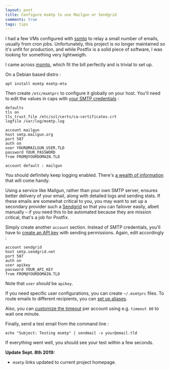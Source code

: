 ```yaml
---
layout: post
title: Configure msmtp to use Mailgun or Sendgrid
comments: true
tags: tips
---
```


I had a few VMs configured with [ssmtp](https://github.com/badoo/ssmtp/commits/master) to relay a small number of emails, usually from cron jobs. Unfortunately, this project is no longer maintained so it's unfit for production, and while Postfix is a solid piece of software, I was looking for something very lightweigth.

I came across [msmtp](https://marlam.de/msmtp/), which fit the bill perfectly and is trivial to set up.

On a Debian based distro :

```shell
apt install msmtp msmtp-mta
```

Then create `/etc/msmtprc` to configure it globally on your host. You'll need to edit the values in caps with [your SMTP credentials](https://help.mailgun.com/hc/en-us/articles/203409084-How-do-I-create-additional-SMTP-credentials-) :

```text
defaults
tls on
tls_trust_file /etc/ssl/certs/ca-certificates.crt
logfile /var/log/msmtp.log

account mailgun
host smtp.mailgun.org
port 587
auth on
user YOUR@MAILGUN_USER.TLD
password YOUR_PASSWORD
from FROM@YOURDOMAIN.TLD

account default : mailgun
```

You should definitely keep logging enabled. There's [a wealth of information](https://marlam.de/msmtp/msmtp.html#Logging) that will come handy.

Using a service like Mailgun, rather than your own SMTP server, ensures better delivery of your email, along with detailed logs and sending stats. If these emails are somewhat critical to you, you may want to set up a secondary provider such a [Sendgrid](https://sendgrid.com/) so that you can failover easily, albeit manually – if you need this to be automated because they are mission critical, that's a job for Postfix.

Simply create another `account` section. Instead of SMTP credentials, you'll have to [create an API key](https://sendgrid.com/docs/Classroom/Send/How_Emails_Are_Sent/api_keys.html) with sending permissions. Again, edit accordingly :

```text
account sendgrid
host smtp.sendgrid.net
port 587
auth on
user apikey
password YOUR_API_KEY
from FROM@YOURDOMAIN.TLD
```

Note that `user` *should* be `apikey`.

If you need specific user configurations, you can create `~/.msmtprc` files. To route emails to different recipients, you can [set up aliases](https://marlam.de/msmtp/msmtp.html#Aliases-file).

Also, you can [customize the timeout](https://marlam.de/msmtp/msmtp.html#General-commands) per account using e.g. `timeout 60` to wait one minute.

Finally, send a test email from the command line :

```shell
echo "Subject: Testing msmtp" | sendmail -v your@email.tld
```

If everything went well, you should see your test within a few seconds.

**Update Sept. 8th 2019:**

- `msmtp` links updated to current project homepage.
